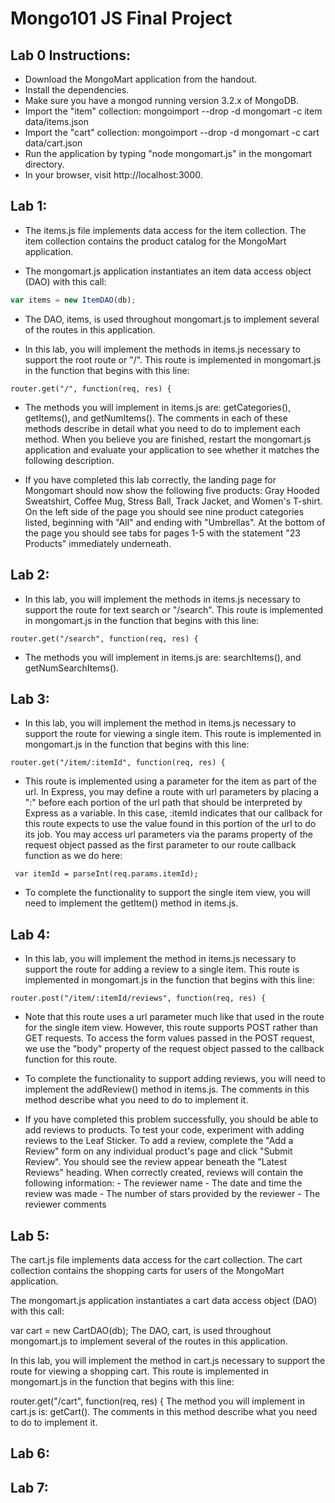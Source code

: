 # Mongo101 JS Final Project

## Lab 0 Instructions:

* Download the MongoMart application from the handout.
* Install the dependencies.
* Make sure you have a mongod running version 3.2.x of MongoDB.
* Import the "item" collection: mongoimport --drop -d mongomart -c item data/items.json
* Import the "cart" collection: mongoimport --drop -d mongomart -c cart data/cart.json
* Run the application by typing "node mongomart.js" in the mongomart directory.
* In your browser, visit http://localhost:3000.

## Lab 1: 

* The items.js file implements data access for the item collection. The item collection contains the product catalog for the MongoMart application.

* The mongomart.js application instantiates an item data access object (DAO) with this call:

```javascript
var items = new ItemDAO(db);
```
* The DAO, items, is used throughout mongomart.js to implement several of the routes in this application.

* In this lab, you will implement the methods in items.js necessary to support the root route or "/". This route is implemented in mongomart.js in the function that begins with this line:

`router.get("/", function(req, res) {`

* The methods you will implement in items.js are: getCategories(), getItems(), and getNumItems(). The comments in each of these methods describe in detail what you need to do to implement each method. When you believe you are finished, restart the mongomart.js application and evaluate your application to see whether it matches the following description.

* If you have completed this lab correctly, the landing page for Mongomart should now show the following five products: Gray Hooded Sweatshirt, Coffee Mug, Stress Ball, Track Jacket, and Women's T-shirt. On the left side of the page you should see nine product categories listed, beginning with "All" and ending with "Umbrellas". At the bottom of the page you should see tabs for pages 1-5 with the statement "23 Products" immediately underneath.

## Lab 2: 

* In this lab, you will implement the methods in items.js necessary to support the route for text search or "/search". This route is implemented in mongomart.js in the function that begins with this line:

`router.get("/search", function(req, res) {`

* The methods you will implement in items.js are: searchItems(), and getNumSearchItems(). 

## Lab 3: 

* In this lab, you will implement the method in items.js necessary to support the route for viewing a single item. This route is implemented in mongomart.js in the function that begins with this line:

`router.get("/item/:itemId", function(req, res) {`

* This route is implemented using a parameter for the item as part of the url. In Express, you may define a route with url parameters by placing a ":" before each portion of the url path that should be interpreted by Express as a variable. In this case, :itemId indicates that our callback for this route expects to use the value found in this portion of the url to do its job. You may access url parameters via the params property of the request object passed as the first parameter to our route callback function as we do here:

` var itemId = parseInt(req.params.itemId);`

* To complete the functionality to support the single item view, you will need to implement the getItem() method in items.js.

## Lab 4: 

* In this lab, you will implement the method in items.js necessary to support the route for adding a review to a single item. This route is implemented in mongomart.js in the function that begins with this line:

`router.post("/item/:itemId/reviews", function(req, res) {`

* Note that this route uses a url parameter much like that used in the route for the single item view. However, this route supports POST rather than GET requests. To access the form values passed in the POST request, we use the "body" property of the request object passed to the callback function for this route.

* To complete the functionality to support adding reviews, you will need to implement the addReview() method in items.js. The comments in this method describe what you need to do to implement it.

* If you have completed this problem successfully, you should be able to add reviews to products. To test your code, experiment with adding reviews to the Leaf Sticker. To add a review, complete the "Add a Review" form on any individual product's page and click "Submit Review". You should see the review appear beneath the "Latest Reviews" heading. When correctly created, reviews will contain the following information: - The reviewer name - The date and time the review was made - The number of stars provided by the reviewer - The reviewer comments

## Lab 5: 

The cart.js file implements data access for the cart collection. The cart collection contains the shopping carts for users of the MongoMart application.

The mongomart.js application instantiates a cart data access object (DAO) with this call:

var cart = new CartDAO(db);
The DAO, cart, is used throughout mongomart.js to implement several of the routes in this application.

In this lab, you will implement the method in cart.js necessary to support the route for viewing a shopping cart. This route is implemented in mongomart.js in the function that begins with this line:

router.get("/cart", function(req, res) {
The method you will implement in cart.js is: getCart(). The comments in this method describe what you need to do to implement it.

## Lab 6: 

## Lab 7: 